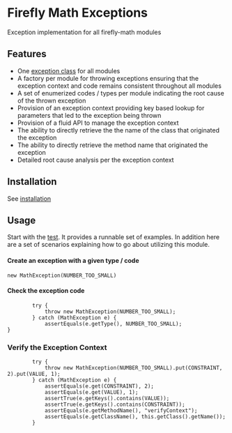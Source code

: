 # Firefly Math Exceptions

Exception implementation for all firefly-math modules

## Features
- One [exception class](https://github.com/firefly-math/firefly-math-exceptions/blob/master/src/main/java/com/fireflysemantics/math/exception/MathException.java) for all modules
- A factory per module for throwing exceptions ensuring that the exception context and code remains consistent throughout all modules
- A set of enumerized codes / types per module indicating the root cause of the thrown exception
- Provision of an exception context providing key based lookup for parameters that led to the exception being thrown
- Provision of a fluid API to manage the exception context
- The ability to directly retrieve the the name of the class that originated the exception
- The ability to directly retrieve the method name that originated the exception
- Detailed root cause analysis per the exception context


## Installation

See [installation](https://github.com/firefly-math/firefly-math#installation)

## Usage

Start with the [test](https://github.com/firefly-math/firefly-math-exceptions/blob/master/src/test/java/com/fireflysemantics/math/exceptions/MathExceptionTest.java).  It provides a runnable set of examples.  In addition here are a set of scenarios explaining how to go about utilizing this module.

#### Create an exception with a given type / code 
`new MathException(NUMBER_TOO_SMALL)`

#### Check the exception code
```
		try {
			throw new MathException(NUMBER_TOO_SMALL);
		} catch (MathException e) {
			assertEquals(e.getType(), NUMBER_TOO_SMALL);
}
```

### Verify the Exception Context

```
		try {
			throw new MathException(NUMBER_TOO_SMALL).put(CONSTRAINT, 2).put(VALUE, 1);
		} catch (MathException e) {
			assertEquals(e.get(CONSTRAINT), 2);
			assertEquals(e.get(VALUE), 1);
			assertTrue(e.getKeys().contains(VALUE));
			assertTrue(e.getKeys().contains(CONSTRAINT));
			assertEquals(e.getMethodName(), "verifyContext");
			assertEquals(e.getClassName(), this.getClass().getName());
		}
```

